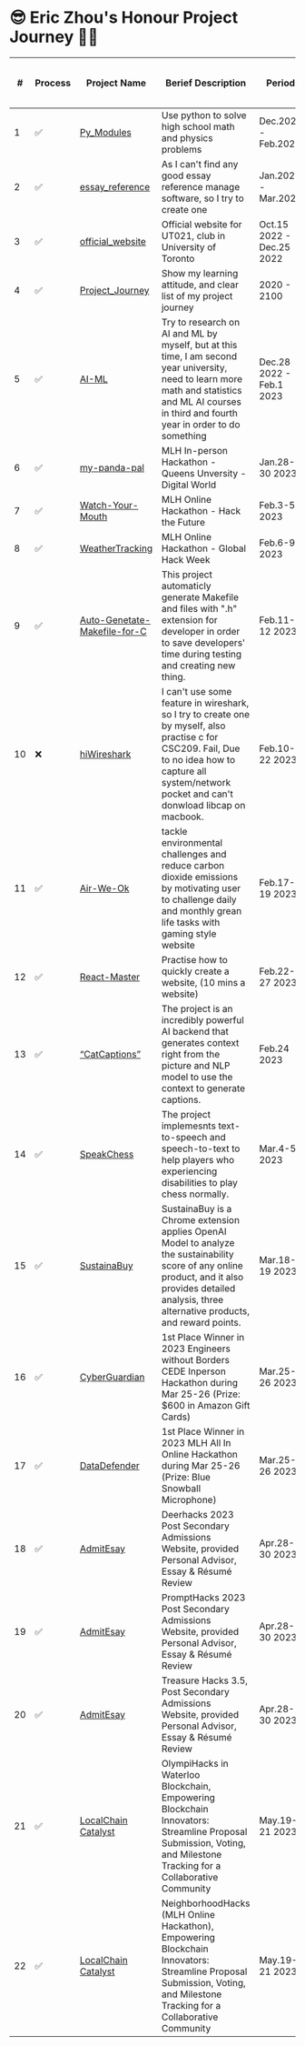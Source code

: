 # 😎 Eric Zhou's Honour Project Journey 👨‍💻

| # | Process | Project Name | Berief Description | Period | # of People in Team |
|---|---------|--------------|--------------------|--------|---------------------|
| 1 | ✅ | [Py_Modules](https://github.com/24ERIC/Py_Modules) | Use python to solve high school math and physics problems | Dec.2020 - Feb.2021 | 1 |
| 2 | ✅ | [essay_reference](https://github.com/24ERIC/essay_reference) | As I can't find any good essay reference manage software, so I try to create one | Jan.2022 - Mar.2022 | 1 |
| 3 | ✅ | [official_website](https://github.com/24ERIC/official_website) | Official website for UT021, club in University of Toronto | Oct.15 2022 - Dec.25 2022 | 6 |
| 4 | ✅ | [Project_Journey](https://github.com/24ERIC/Project_Journey) | Show my learning attitude, and clear list of my project journey | 2020 - 2100 | 1 ~ Inf | 
| 5 | ✅ | [AI-ML](https://github.com/24ERIC/AI-ML) | Try to research on AI and ML by myself, but at this time, I am second year university, need to learn more math and statistics and ML AI courses in third and fourth year in order to do something | Dec.28 2022 - Feb.1 2023 | 1 |
| 6 | ✅ | [my-panda-pal](https://github.com/24ERIC/my-panda-pal) | MLH In-person Hackathon - Queens Unversity - Digital World | Jan.28-30 2023 | 4 |
| 7 | ✅ | [Watch-Your-Mouth](https://github.com/24ERIC/Watch-Your-Mouth) | MLH Online Hackathon - Hack the Future | Feb.3-5 2023 | 3 |
| 8 | ✅ | [WeatherTracking](https://github.com/24ERIC/WeatherTracking) | MLH Online Hackathon - Global Hack Week | Feb.6-9 2023 | 2 |
| 9 | ✅ | [Auto-Genetate-Makefile-for-C](https://github.com/24ERIC/Auto-Genetate-Makefile-for-C) | This project automaticly generate Makefile and files with ".h" extension for developer in order to save developers' time during testing and creating new thing. | Feb.11-12 2023 | 1 |
| 10 | ❌ | [hiWireshark](https://github.com/24ERIC/hiWireshark) | I can't use some feature in wireshark, so I try to create one by myself, also practise c for CSC209. Fail, Due to no idea how to capture all system/network pocket and can't donwload libcap on macbook. | Feb.10-22 2023 | 1 |
| 11 | ✅ | [Air-We-Ok](https://github.com/24ERIC/Air-We-Ok) | tackle environmental challenges and reduce carbon dioxide emissions by motivating user to challenge daily and monthly grean life tasks with gaming style website | Feb.17-19 2023 | 4 |
| 12 | ✅ | [React-Master](https://github.com/24ERIC/React-Master) | Practise how to quickly create a website, (10 mins a website) | Feb.22-27 2023 | 1 |
| 13 | ✅ | [“CatCaptions”](https://github.com/24ERIC/CatCaptions) | The project is an incredibly powerful AI backend that generates context right from the picture and NLP model to use the context to generate captions. | Feb.24 2023 | 4 |
| 14 | ✅ | [SpeakChess](https://github.com/24ERIC/SpeakChess) | The project implemesnts text-to-speech and speech-to-text to help players who experiencing disabilities to play chess normally. | Mar.4-5 2023 | 4 |
| 15 | ✅ | [SustainaBuy](https://github.com/24ERIC/SustainaBuy-UTMIST2023) | SustainaBuy is a Chrome extension applies OpenAI Model to analyze the sustainability score of any online product, and it also provides detailed analysis, three alternative products, and reward points. | Mar.18-19 2023 | 4 |
| 16 | ✅ | [CyberGuardian](https://github.com/24ERIC/EWB) | 1st Place Winner in 2023 Engineers without Borders CEDE Inperson Hackathon during Mar 25-26 (Prize: $600 in Amazon Gift Cards) | Mar.25-26 2023 | 3 |
| 17 | ✅ | [DataDefender](https://github.com/24ERIC/MLH-All-In) | 1st Place Winner in 2023 MLH All In Online Hackathon during Mar 25-26 (Prize: Blue Snowball Microphone) | Mar.25-26 2023 | 5 |
| 18 | ✅ | [AdmitEsay](https://github.com/24ERIC/AdmitEasy) | Deerhacks 2023 Post Secondary Admissions Website, provided Personal Advisor, Essay & Résumé Review  | Apr.28-30 2023 | 4 |
| 19 | ✅ | [AdmitEsay](https://github.com/24ERIC/AdmitEasy) | PromptHacks 2023 Post Secondary Admissions Website, provided Personal Advisor, Essay & Résumé Review  | Apr.28-30 2023 | 4 |
| 20 | ✅ | [AdmitEsay](https://github.com/24ERIC/AdmitEasy) | Treasure Hacks 3.5, Post Secondary Admissions Website, provided Personal Advisor, Essay & Résumé Review  | Apr.28-30 2023 | 4 |
| 21 | ✅ | [LocalChain Catalyst](https://github.com/24ERIC/LocalChain-Catalyst) | OlympiHacks in Waterloo Blockchain, Empowering Blockchain Innovators: Streamline Proposal Submission, Voting, and Milestone Tracking for a Collaborative Community | May.19-21 2023 | 4 |
| 22 | ✅ | [LocalChain Catalyst](https://github.com/24ERIC/LocalChain-Catalyst) | NeighborhoodHacks (MLH Online Hackathon), Empowering Blockchain Innovators: Streamline Proposal Submission, Voting, and Milestone Tracking for a Collaborative Community | May.19-21 2023 | 4 |
